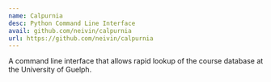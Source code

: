 ```yaml
---
name: Calpurnia
desc: Python Command Line Interface
avail: github.com/neivin/calpurnia
url: https://github.com/neivin/calpurnia
---
```


A command line interface that allows rapid lookup of the course database at the University of Guelph.
